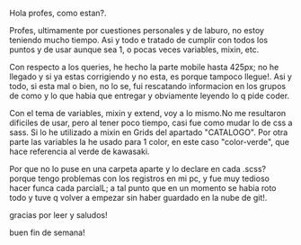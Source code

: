 Hola profes, como estan?.

Profes, ultimamente por cuestiones personales y de laburo, no estoy teniendo mucho tiempo. Asi y todo e tratado de cumplir con todos los puntos y de usar aunque sea 1, o pocas veces variables, mixin, etc.

Con respecto a los queries, he hecho la parte mobile hasta 425px; no he llegado y si ya estas corrigiendo y no esta, es porque tampoco llegue!.
Asi y todo, si esta mal o bien, no lo se, fui rescatando informacion en los grupos de como y lo que habia que entregar y obviamente leyendo lo q pide coder.

Con el tema de variables, mixin y extend, voy a lo mismo.No me resultaron dificiles de usar, pero al tener poco tiempo, casi fue como mudar lo de css a sass. Si lo he utilizado a mixin en Grids del apartado "CATALOGO".
Por otra parte las variables la he usado para 1 color, en este caso "color-verde", que hace referencia al verde de kawasaki.

Por que no lo puse en una carpeta aparte y lo declare en cada .scss?
porque tengo problemas con los registros en mi pc, y fue muy tedioso hacer funca cada parcialL; a tal punto que en un momento se habia roto todo y tuve q volver a empezar sin haber guardado en la nube de git!.

gracias por leer y saludos!

buen fin de semana!